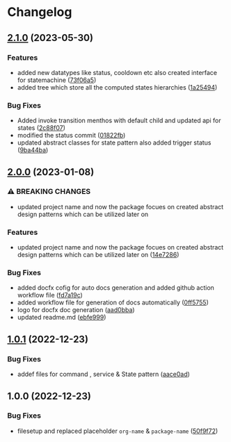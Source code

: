 # Changelog

## [2.1.0](https://github.com/EyeRunnMan-GameDev-Portfolio/com.eyerunnman.patterns/compare/v2.0.0...v2.1.0) (2023-05-30)


### Features

* added new datatypes like status, cooldown etc also created interface for statemachine ([73f06a5](https://github.com/EyeRunnMan-GameDev-Portfolio/com.eyerunnman.patterns/commit/73f06a5a714403b31a7a5f019d5862f69788f493))
* added tree which  store all the  computed states hierarchies ([1a25494](https://github.com/EyeRunnMan-GameDev-Portfolio/com.eyerunnman.patterns/commit/1a25494935f725cb4db4e1a4e9b9200770e23a50))


### Bug Fixes

* Added invoke transition menthos with default child and updated api for states ([2c88f07](https://github.com/EyeRunnMan-GameDev-Portfolio/com.eyerunnman.patterns/commit/2c88f07b66b6e2ba8050ecb669b1af02687f5846))
* modified the status commit ([01822fb](https://github.com/EyeRunnMan-GameDev-Portfolio/com.eyerunnman.patterns/commit/01822fb5efe643fd09be26753e2037a20cfd60a6))
* updated abstract classes for state pattern also added trigger status ([9ba44ba](https://github.com/EyeRunnMan-GameDev-Portfolio/com.eyerunnman.patterns/commit/9ba44ba156023cab95d9dd540b7c8e335295254c))

## [2.0.0](https://github.com/EyeRunnMan-GameDev-Portfolio/com.eyerunnman.patterns/compare/v1.0.1...v2.0.0) (2023-01-08)


### ⚠ BREAKING CHANGES

* updated project name and now the package focues on created abstract design patterns which can be utilized later on

### Features

* updated project name and now the package focues on created abstract design patterns which can be utilized later on ([14e7286](https://github.com/EyeRunnMan-GameDev-Portfolio/com.eyerunnman.patterns/commit/14e7286548eb73564dba42eb9efc8467ed085c25))


### Bug Fixes

* added docfx cofig for auto docs generation and added github action workflow file ([fd7a19c](https://github.com/EyeRunnMan-GameDev-Portfolio/com.eyerunnman.patterns/commit/fd7a19c14a10fafc7647e4157dbc6dd754f39557))
* added workflow file for generation of docs automatically ([0ff5755](https://github.com/EyeRunnMan-GameDev-Portfolio/com.eyerunnman.patterns/commit/0ff5755bda69b4a1788457f3c48faf549d46c432))
* logo for docfx doc generation ([aad0bba](https://github.com/EyeRunnMan-GameDev-Portfolio/com.eyerunnman.patterns/commit/aad0bbaf3da24de452143fddfcb7bcd24e6997a9))
* updated readme.md ([ebfe999](https://github.com/EyeRunnMan-GameDev-Portfolio/com.eyerunnman.patterns/commit/ebfe999e25b18f26a172beb22c6dc464dd1e224e))

## [1.0.1](https://github.com/EyeRunnMan-GameDev-Portfolio/com.eyerunnman.patterns/compare/v1.0.0...v1.0.1) (2022-12-23)

### Bug Fixes

- addef files for command , service & State pattern ([aace0ad](https://github.com/EyeRunnMan-GameDev-Portfolio/com.eyerunnman.patterns/commit/aace0ade4caa8f0e0423e731f3b85dcb9030fdaf))

## 1.0.0 (2022-12-23)

### Bug Fixes

- filesetup and replaced placeholder `org-name` & `package-name` ([50f9f72](https://github.com/EyeRunnMan-GameDev-Portfolio/com.eyerunnman.patterns/commit/50f9f727730f42235f336ea2de87900f8a075206))
